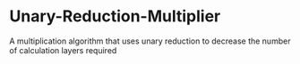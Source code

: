 # Unary-Reduction-Multiplier
A multiplication algorithm that uses unary reduction to decrease the number of  calculation layers required
